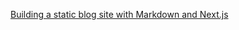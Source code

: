 
[Building a static blog site with Markdown and Next.js](https://itnext.io/building-a-static-blog-site-with-markdown-and-next-js-702c515389b3)



